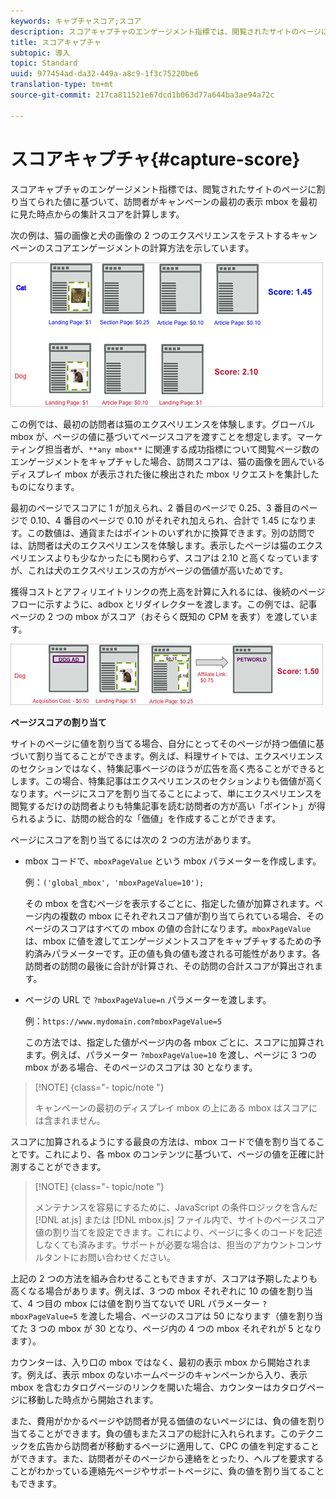 ```yaml
---
keywords: キャプチャスコア;スコア
description: スコアキャプチャのエンゲージメント指標では、閲覧されたサイトのページに割り当てられた値に基づいて、訪問者がキャンペーンの最初の表示 mbox を最初に見た時点からの集計スコアを計算します。
title: スコアキャプチャ
subtopic: 導入
topic: Standard
uuid: 977454ad-da32-449a-a8c9-1f3c75220be6
translation-type: tm+mt
source-git-commit: 217ca811521e67dcd1b063d77a644ba3ae94a72c

---
```



# スコアキャプチャ{#capture-score}

スコアキャプチャのエンゲージメント指標では、閲覧されたサイトのページに割り当てられた値に基づいて、訪問者がキャンペーンの最初の表示 mbox を最初に見た時点からの集計スコアを計算します。

次の例は、猫の画像と犬の画像の 2 つのエクスペリエンスをテストするキャンペーンのスコアエンゲージメントの計算方法を示しています。

![](assets/example_score.png)

この例では、最初の訪問者は猫のエクスペリエンスを体験します。グローバル mbox が、ページの値に基づいてページスコアを渡すことを想定します。マーケティング担当者が、`**any mbox**` に関連する成功指標について閲覧ページ数のエンゲージメントをキャプチャした場合、訪問スコアは、猫の画像を囲んでいるディスプレイ mbox が表示された後に検出された mbox リクエストを集計したものになります。

最初のページでスコアに 1 が加えられ、2 番目のページで 0.25、3 番目のページで 0.10、4 番目のページで 0.10 がそれぞれ加えられ、合計で 1.45 になります。この数値は、通貨またはポイントのいずれかに換算できます。別の訪問では、訪問者は犬のエクスペリエンスを体験します。表示したページは猫のエクスペリエンスよりも少なかったにも関わらず、スコアは 2.10 と高くなっていますが、これは犬のエクスペリエンスの方がページの価値が高いためです。

獲得コストとアフィリエイトリンクの売上高を計算に入れるには、後続のページフローに示すように、adbox とリダイレクターを渡します。この例では、記事ページの 2 つの mbox がスコア（おそらく既知の CPM を表す）を渡しています。

![](assets/example_score2.png)

**ページスコアの割り当て**

サイトのページに値を割り当てる場合、自分にとってそのページが持つ価値に基づいて割り当てることができます。例えば、料理サイトでは、エクスペリエンスのセクションではなく、特集記事ページのほうが広告を高く売ることができるとします。この場合、特集記事はエクスペリエンスのセクションよりも価値が高くなります。ページにスコアを割り当てることによって、単にエクスペリエンスを閲覧するだけの訪問者よりも特集記事を読む訪問者の方が高い「ポイント」が得られるように、訪問の総合的な「価値」を作成することができます。

ページにスコアを割り当てるには次の 2 つの方法があります。

* mbox コードで、`mboxPageValue` という mbox パラメーターを作成します。

   例：`('global_mbox', 'mboxPageValue=10');`

   その mbox を含むページを表示するごとに、指定した値が加算されます。ページ内の複数の mbox にそれぞれスコア値が割り当てられている場合、そのページのスコアはすべての mbox の値の合計になります。`mboxPageValue` は、mbox に値を渡してエンゲージメントスコアをキャプチャするための予約済みパラメーターです。正の値も負の値も渡される可能性があります。各訪問者の訪問の最後に合計が計算され、その訪問の合計スコアが算出されます。

* ページの URL で `?mboxPageValue=n` パラメーターを渡します。

   例：`https://www.mydomain.com?mboxPageValue=5`

   この方法では、指定した値がページ内の各 mbox ごとに、スコアに加算されます。例えば、パラメーター `?mboxPageValue=10` を渡し、ページに 3 つの mbox がある場合、そのページのスコアは 30 となります。

>[!NOTE] {class="- topic/note "}
>
>キャンペーンの最初のディスプレイ mbox の上にある mbox はスコアには含まれません。

スコアに加算されるようにする最良の方法は、mbox コードで値を割り当てることです。これにより、各 mbox のコンテンツに基づいて、ページの値を正確に計測することができます。

>[!NOTE] {class="- topic/note "}
>
>メンテナンスを容易にするために、JavaScript の条件ロジックを含んだ [!DNL at.js] または [!DNL mbox.js] ファイル内で、サイトのページスコア値の割り当てを設定できます。これにより、ページに多くのコードを記述しなくても済みます。サポートが必要な場合は、担当のアカウントコンサルタントにお問い合わせください。

上記の 2 つの方法を組み合わせることもできますが、スコアは予期したよりも高くなる場合があります。例えば、3 つの mbox それぞれに 10 の値を割り当て、4 つ目の mbox には値を割り当てないで URL パラメーター `?mboxPageValue=5` を渡した場合、ページのスコアは 50 になります（値を割り当てた 3 つの mbox が 30 となり、ページ内の 4 つの mbox それぞれが 5 となります）。

カウンターは、入り口の mbox ではなく、最初の表示 mbox から開始されます。例えば、表示 mbox のないホームページのキャンペーンから入り、表示 mbox を含むカタログページのリンクを開いた場合、カウンターはカタログページに移動した時点から開始されます。

また、費用がかかるページや訪問者が見る価値のないページには、負の値を割り当てることができます。負の値もまたスコアの総計に入れられます。このテクニックを広告から訪問者が移動するページに適用して、CPC の値を判定することができます。また、訪問者がそのページから連絡をとったり、ヘルプを要求することがわかっている連絡先ページやサポートページに、負の値を割り当てることもできます。
